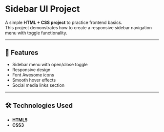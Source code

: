 # Sidebar UI Project

A simple **HTML + CSS project** to practice frontend basics.  
This project demonstrates how to create a responsive sidebar navigation menu with toggle functionality.

---

## 🚀 Features
- Sidebar menu with open/close toggle
- Responsive design
- Font Awesome icons
- Smooth hover effects
- Social media links section

---

## 🛠️ Technologies Used
- **HTML5**
- **CSS3**

